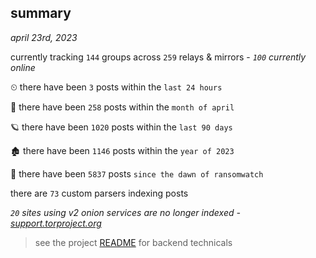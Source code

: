 
## summary
_april 23rd, 2023_

currently tracking `144` groups across `259` relays & mirrors - _`100` currently online_

⏲ there have been `3` posts within the `last 24 hours`

🦈 there have been `258` posts within the `month of april`

🪐 there have been `1020` posts within the `last 90 days`

🏚 there have been `1146` posts within the `year of 2023`

🦕 there have been `5837` posts `since the dawn of ransomwatch`

there are `73` custom parsers indexing posts

_`20` sites using v2 onion services are no longer indexed - [support.torproject.org](https://support.torproject.org/onionservices/v2-deprecation/)_

> see the project [README](https://github.com/joshhighet/ransomwatch#ransomwatch--) for backend technicals
